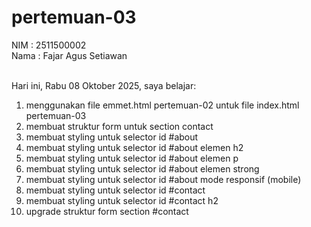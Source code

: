 # pertemuan-03

NIM : 2511500002 <br>
Nama : Fajar Agus Setiawan <br><br>

Hari ini, Rabu 08 Oktober 2025, saya belajar:
<ol>
    <li>menggunakan file emmet.html pertemuan-02 untuk file index.html pertemuan-03</li>
    <li>membuat struktur form untuk section contact</li>
    <li>membuat styling untuk selector id #about</li>
    <li>membuat styling untuk selector id #about elemen h2</li>
    <li>membuat styling untuk selector id #about elemen p</li>
    <li>membuat styling untuk selector id #about elemen strong</li>
    <li>membuat styling untuk selector id #about mode responsif (mobile)</li>
    <li>membuat styling untuk selector id #contact</li>
    <li>membuat styling untuk selector id #contact h2</li>
    <li>upgrade struktur form section #contact</li>
</ol>